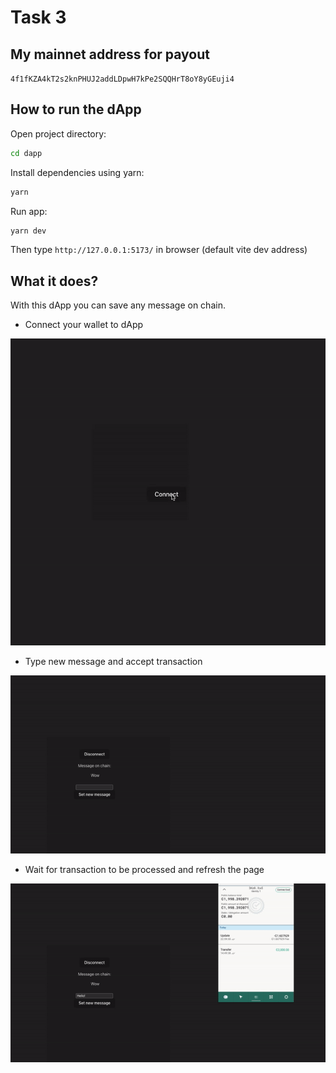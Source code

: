 # Task 3

## My mainnet address for payout

```4f1fKZA4kT2s2knPHUJ2addLDpwH7kPe2SQQHrT8oY8yGEuji4```

## How to run the dApp

Open project directory:

```bash
cd dapp
```

Install dependencies using yarn:

```bash
yarn
```

Run app:

```bash
yarn dev
```

Then type ```http://127.0.0.1:5173/``` in browser (default vite dev address)

## What it does?

With this dApp you can save any message on chain.

- Connect your wallet to dApp

![step1.gif](step1.gif)

- Type new message and accept transaction

![step2.gif](step2.gif)

- Wait for transaction to be processed and refresh the page

![step3.gif](step3.gif)

